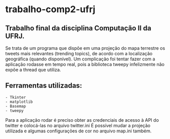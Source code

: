 # trabalho-comp2-ufrj

## Trabalho final da disciplina Computação II da UFRJ.
Se trata de um programa que dispôe em uma projeção do mapa terrestre os tweets mais relevantes (trending topics), de acordo com a localização geográfica (quando disponível). Um complicação foi tentar fazer com a aplicação rodasse em tempo real, pois a biblioteca tweepy infelizmente não expõe a thread que utiliza.

## Ferramentas utilizadas: 
    - Tkinter
    - matplotlib
    - Basemap
    - tweepy

Para a aplicação rodar é preciso obter as credenciais de acesso à API do twitter e colocá-las no arquivo twitter.ini
É possível mudar a projeção utilizada e algumas configurações de cor no arquivo map.ini também.
